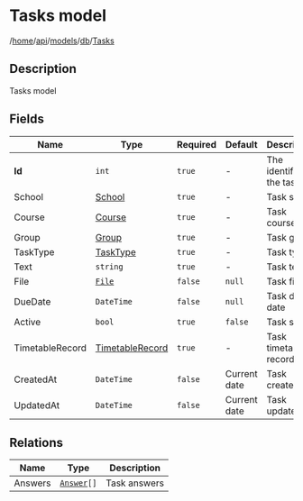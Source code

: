 # Tasks model

/[home](/README.md)/[api](/docs/api/README.md)/[models](/docs/api/README.md#models)/[db](/docs/api/README.md#database-models)/[Tasks](/docs/api/models/db/Tasks.md)

## Description

Tasks model

## Fields

| Name | Type | Required | Default | Description |
| ---- | ---- | -------- | ------- | ----------- |
| __Id__ | `int` | `true` | - | The identifier of the task |
| School | [School](School.md) | `true` | - | Task school |
| Course | [Course](Course.md) | `true` | - | Task course |
| Group | [Group](Group.md) | `true` | - | Task group |
| TaskType | [TaskType](TaskType.md) | `true` | - | Task type |
| Text | `string` | `true` | - | Task text |
| File | [`File`](File.md) | `false` | `null` | Task file |
| DueDate | `DateTime` | `false` | `null` | Task due date |
| Active | `bool` | `true` | `false` | Task status |
| TimetableRecord | [TimetableRecord](TimetableRecord.md) | `true` | - | Task timetable record |
| CreatedAt | `DateTime` | `false` | Current date | Task created at |
| UpdatedAt | `DateTime` | `false` | Current date | Task updated at |

## Relations

| Name | Type | Description |
| ---- | ---- | ----------- |
| Answers | [`Answer`](Answer.md)`[]` | Task answers |
